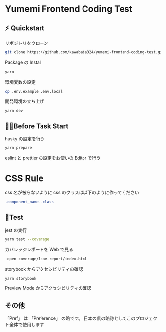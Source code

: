 # Yumemi Frontend Coding Test

## ⚡️ Quickstart

リポジトリをクローン

```bash
git clone https://github.com/kawabata324/yumemi-frontend-coding-test.git
```

Package の Install

```bash
yarn
```

環境変数の設定

```bash
cp .env.example .env.local
```

開発環境の立ち上げ

```bash
yarn dev
```

## 🧑‍💻Before Task Start

husky の設定を行う

```bash
yarn prepare
```

eslint と prettier の設定をお使いの Editor で行う

# CSS Rule

css 名が被らないように css のクラスは以下のように作ってください

```css
.component_name--class
```

## 🧪Test

jest の実行

```bash
yarn test --coverage
```

カバレッジレポートを Web で見る

```bash
 open coverage/lcov-report/index.html
```

storybook からアクセシビリティの確認

```bash
yarn storybook
```

Preview Mode からアクセシビリティの確認

## その他

「Pref」 は 「Preference」 の略です。
日本の県の略称としてこのプロジェクト全体で使用します
